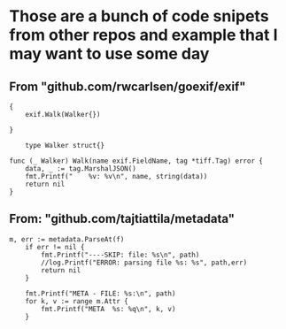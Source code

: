 # Those are a bunch of code snipets from other repos and example that I may want to use some day

## From "github.com/rwcarlsen/goexif/exif"

```
{
	exif.Walk(Walker{})

}

	type Walker struct{}

func (_ Walker) Walk(name exif.FieldName, tag *tiff.Tag) error {
	data, _ := tag.MarshalJSON()
	fmt.Printf("    %v: %v\n", name, string(data))
	return nil
}
```

## From: "github.com/tajtiattila/metadata"

```
m, err := metadata.ParseAt(f)
	if err != nil {
		fmt.Printf("----SKIP: file: %s\n", path)
		//log.Printf("ERROR: parsing file %s: %s", path,err)
		return nil
	}

	fmt.Printf("META - FILE: %s:\n", path)
	for k, v := range m.Attr {
		fmt.Printf("META  %s: %q\n", k, v)
	}
```
